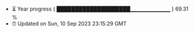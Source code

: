 - ⏳ Year progress { ████████████████████▁▁▁▁▁▁▁▁▁▁ } 69.31 %
- ⏰ Updated on Sun, 10 Sep 2023 23:15:29 GMT

